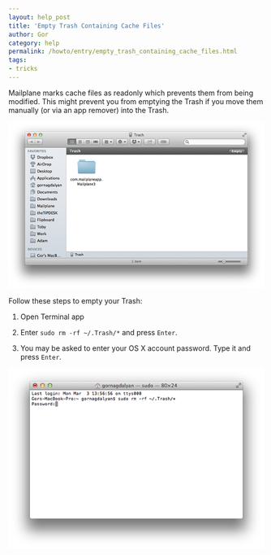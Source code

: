 ```yaml
---
layout: help_post
title: 'Empty Trash Containing Cache Files'
author: Gor
category: help
permalink: /howto/entry/empty_trash_containing_cache_files.html
tags:
- tricks
---
```


Mailplane marks cache files as readonly which prevents them from being modified. This might prevent you from emptying the Trash if you move them manually (or via an app remover) into the Trash.

![screen1](/assets/howto/2014-03-08-empty_trash_containing_cache_files/screen1.png)

Follow these steps to empty your Trash:

1) Open Terminal app

2) Enter `sudo rm -rf ~/.Trash/*` and press `Enter`.

3) You may be asked to enter your OS X account password. Type it and press `Enter`.

![screen2](/assets/howto/2014-03-08-empty_trash_containing_cache_files/screen2.png)

